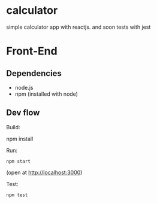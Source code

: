 calculator
==========

simple calculator app with reactjs. and soon tests with jest

# Front-End

## Dependencies

- node.js
- npm (installed with node)

## Dev flow

Build:

  npm install

Run:

	npm start
  (open at [http://localhost:3000](http://localhost:3000))

Test:

	npm test

